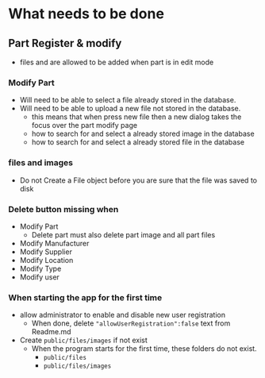 # What needs to be done

## Part Register & modify

 - files and are allowed to be added when part is in edit mode


### Modify Part
 - Will need to be able to select a file already stored in the database.
 - Will need to be able to upload a new file not stored in the database.
   * this means that when press new file then a new dialog takes the focus over the part modify page
   * how to search for and select a already stored image in the database
   * how to search for and select a already stored file in the database

### files and images
 - Do not Create a File object before you are sure that the file was saved to disk
 
### Delete button missing when
 - Modify Part
   * Delete part must also delete part image and all part files
 - Modify Manufacturer
 - Modify Supplier
 - Modify Location
 - Modify Type
 - Modify user


 ### When starting the app for the first time
 - allow administrator to enable and disable new user registration
   * When done, delete `"allowUserRegistration":false` text from Readme.md
 - Create `public/files/images` if not exist
   * When the program starts for the first time, these folders do not exist.
     - `public/files`
     - `public/files/images`
   
